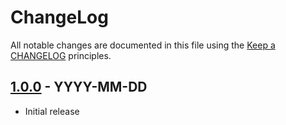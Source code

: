 # ChangeLog

All notable changes are documented in this file using the [Keep a CHANGELOG](http://keepachangelog.com/) principles.

## [1.0.0] - YYYY-MM-DD

* Initial release

[1.0.0]: https://github.com/sebastianbergmann/uuid/compare/f4a58bc49316b4dae46aa69cbe311d08932be2f6...main

